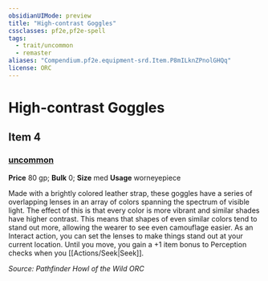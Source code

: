 ```yaml
---
obsidianUIMode: preview
title: "High-contrast Goggles"
cssclasses: pf2e,pf2e-spell
tags:
  - trait/uncommon
  - remaster
aliases: "Compendium.pf2e.equipment-srd.Item.P8mILknZPnolGHQq"
license: ORC
---
```

# High-contrast Goggles
## Item 4
### [uncommon](uncommon "Uncommon Rarity Trait")


**Price** 80 gp; 
**Bulk** 0; **Size** med
**Usage** worneyepiece

Made with a brightly colored leather strap, these goggles have a series of overlapping lenses in an array of colors spanning the spectrum of visible light. The effect of this is that every color is more vibrant and similar shades have higher contrast. This means that shapes of even similar colors tend to stand out more, allowing the wearer to see even camouflage easier. As an Interact action, you can set the lenses to make things stand out at your current location. Until you move, you gain a +1 item bonus to Perception checks when you [[Actions/Seek|Seek]].

*Source: Pathfinder Howl of the Wild*
*ORC*